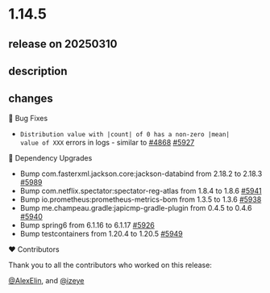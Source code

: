 # 1.14.5

## release on 20250310
## description
## changes
🐞 Bug Fixes

* <code>Distribution value with |count| of 0 has a non-zero |mean| value of XXX</code> errors in logs - similar to <a class="issue-link js-issue-link" data-error-text="Failed to load title" data-id="2201559336" data-permission-text="Title is private" data-url="https://github.com/micrometer-metrics/micrometer/issues/4868" data-hovercard-type="issue" data-hovercard-url="/micrometer-metrics/micrometer/issues/4868/hovercard" href="https://github.com/micrometer-metrics/micrometer/issues/4868">#4868</a> <a href="https://github.com/micrometer-metrics/micrometer/issues/5927" data-hovercard-type="issue" data-hovercard-url="/micrometer-metrics/micrometer/issues/5927/hovercard">#5927</a>

🔨 Dependency Upgrades

* Bump com.fasterxml.jackson.core:jackson-databind from 2.18.2 to 2.18.3 <a href="https://github.com/micrometer-metrics/micrometer/pull/5989" data-hovercard-type="pull_request" data-hovercard-url="/micrometer-metrics/micrometer/pull/5989/hovercard">#5989</a>
* Bump com.netflix.spectator:spectator-reg-atlas from 1.8.4 to 1.8.6 <a href="https://github.com/micrometer-metrics/micrometer/pull/5941" data-hovercard-type="pull_request" data-hovercard-url="/micrometer-metrics/micrometer/pull/5941/hovercard">#5941</a>
* Bump io.prometheus:prometheus-metrics-bom from 1.3.5 to 1.3.6 <a href="https://github.com/micrometer-metrics/micrometer/pull/5938" data-hovercard-type="pull_request" data-hovercard-url="/micrometer-metrics/micrometer/pull/5938/hovercard">#5938</a>
* Bump me.champeau.gradle:japicmp-gradle-plugin from 0.4.5 to 0.4.6 <a href="https://github.com/micrometer-metrics/micrometer/pull/5940" data-hovercard-type="pull_request" data-hovercard-url="/micrometer-metrics/micrometer/pull/5940/hovercard">#5940</a>
* Bump spring6 from 6.1.16 to 6.1.17 <a href="https://github.com/micrometer-metrics/micrometer/pull/5926" data-hovercard-type="pull_request" data-hovercard-url="/micrometer-metrics/micrometer/pull/5926/hovercard">#5926</a>
* Bump testcontainers from 1.20.4 to 1.20.5 <a href="https://github.com/micrometer-metrics/micrometer/pull/5949" data-hovercard-type="pull_request" data-hovercard-url="/micrometer-metrics/micrometer/pull/5949/hovercard">#5949</a>

❤️ Contributors

Thank you to all the contributors who worked on this release:

<a class="user-mention notranslate" data-hovercard-type="user" data-hovercard-url="/users/AlexElin/hovercard" data-octo-click="hovercard-link-click" data-octo-dimensions="link_type:self" href="https://github.com/AlexElin">@AlexElin</a>, and <a class="user-mention notranslate" data-hovercard-type="user" data-hovercard-url="/users/izeye/hovercard" data-octo-click="hovercard-link-click" data-octo-dimensions="link_type:self" href="https://github.com/izeye">@izeye</a>

